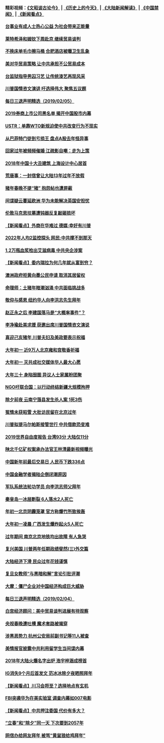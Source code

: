 #### 精彩视频：[《文昭谈古论今》](http://45.32.25.56/wenzhao) | [《历史上的今天》](http://45.32.25.56/today-in-history) | [《大陆新闻解读》](http://45.32.25.56/ntdtv-comedy) | [《中国禁闻》](http://45.32.25.56/ntdtv-news) | [《新闻看点》](http://45.32.25.56/news-insight) 

 #### [台事业有成人士热心公益 为社会带来正能量](../pages/nsc413/n11027494.md?t=02060931) 


#### [莱特希泽和姆钦下周赴京 继续贸易谈判](../pages/nsc413/n11026983.md?t=02060931) 

#### [不换床单毛巾擦马桶 合肥酒店被曝卫生乱象](../pages/nsc413/n11027211.md?t=02060931) 

#### [美对华贸易策略 让中共承担不公贸易成本](../pages/nsc413/n11026533.md?t=02060931) 

#### [台监狱指导男囚习艺 让传统漆艺再现风采](../pages/nsc413/n11027050.md?t=02060931) 

#### [川普国情咨文演讲 吁选择伟大 聚焦五议题](../pages/nsc413/n11026232.md?t=02060931) 

#### [每日三退声明精选（2019/02/05）](../pages/nsc413/n11027061.md?t=02060931) 

#### [2019券商上市公司黑名单 揭开中国股市内幕](../pages/nsc413/n11026804.md?t=02060931) 

#### [USTR：单靠WTO新规迫使中共改变行为不现实](../pages/nsc413/n11026504.md?t=02060931) 

#### [从巴菲特门徒到亏损王 盘点A股去年怪异事](../pages/nsc413/n11025939.md?t=02060931) 

#### [回家过年被频频催婚 江疏影自嘲：走为上策](../pages/nsc413/n11026472.md?t=02060931) 

#### [2018年中国十大丑建筑 上海设计中心居首](../pages/nsc413/n11026335.md?t=02060931) 

#### [荒唐事：一封信曾让大陆13年过年不放假](../pages/nsc413/n11026524.md?t=02060931) 

#### [猪年春晚不提“猪” 抱怨帖也遭屏蔽](../pages/nsc413/n11026489.md?t=02060931) 

#### [间谍疑云蔓延欧洲 华为未能解决英国安担忧](../pages/nsc413/n11026440.md?t=02060931) 

#### [伦敦马克思坟墓遭钝器反复敲砸损坏](../pages/nsc413/n11026332.md?t=02060931) 

#### [【新闻看点】外商在华难过 德媒:幸好有川普](../pages/nsc413/n11026253.md?t=02060931) 

#### [2022年人均2监控探头 网民:中共撑不到那天](../pages/nsc413/n11026100.md?t=02060931) 

#### [1.2万瓶血浆检出艾滋病毒 中共央企涉案](../pages/nsc413/n11026322.md?t=02060931) 

#### [【新闻看点】委内瑞拉为何几年就从富到穷？](../pages/nsc413/n11026084.md?t=02060931) 

#### [澳洲政府拒黄向墨公民申请 取消其居留权](../pages/nsc413/n11026280.md?t=02060931) 

#### [命理师：土猪年暗潮汹涌 中共面临挑战多](../pages/nsc413/n11026213.md?t=02060931) 

#### [敬仰与感恩 纽约华人向李洪志先生拜年](../pages/nsc413/n11022605.md?t=02060931) 

#### [赵正永之后 李建国落马是“大概率事件”？](../pages/nsc413/n11026072.md?t=02060931) 

#### [李净瑜赴美求援 获邀出席川普国情咨文演说](../pages/nsc413/n11026174.md?t=02060931) 

#### [喜迎己亥猪年 川普夫妇及美政要表示祝福](../pages/nsc413/n11026157.md?t=02060931) 

#### [大年初一 近9万人北京雍和宫敬香祈福](../pages/nsc413/n11025896.md?t=02060931) 

#### [大年初一  灭共成社交媒体华人最大心愿](../pages/nsc413/n11025930.md?t=02060931) 

#### [大年三十 身陷囹圄 异议人士家属盼团聚](../pages/nsc413/n11025786.md?t=02060931) 

#### [NGO吁联合国：以行动终结新疆大规模拘押](../pages/nsc413/n11025969.md?t=02060931) 


#### [除夕前夜 云南宁蒗县发生杀人案 1死3伤](../pages/nsc413/n11025765.md?t=02060931) 

#### [冤情未获昭雪 大批访民留在北京过年](../pages/nsc413/n11025901.md?t=02060931) 

#### [川普拟提马尔帕斯接管世行 中共借款恐变难](../pages/nsc413/n11025872.md?t=02060931) 

#### [2019世界自由度报告 台湾93分 大陆仅11分](../pages/nsc413/n11025846.md?t=02060931) 

#### [陕北千亿矿权案承办法官王林清最新视频曝光](../pages/nsc413/n11025629.md?t=02060931) 

#### [中国新年前最后交易日 人民币下跌336点](../pages/nsc413/n11025624.md?t=02060931) 

#### [中国金融学者揭陆企倒闭潮原因](../pages/nsc413/n11025316.md?t=02060931) 

#### [军队系统法轮功学员 向李洪志师父拜年](../pages/nsc413/n11024026.md?t=02060931) 

#### [秦皇岛一冰层断裂 6人落水2人死亡](../pages/nsc413/n11025523.md?t=02060931) 

#### [年初一北京阴霾笼罩 官方称爆竹所致挨轰](../pages/nsc413/n11025288.md?t=02060931) 

#### [大年初一凌晨 广西发生爆炸起火5人死亡](../pages/nsc413/n11025423.md?t=02060931) 

#### [过年期间 南京北京地铁均出故障 有人急哭](../pages/nsc413/n11025295.md?t=02060931) 

#### [复兴美国 川普两年任期政绩斐然(三)外交篇](../pages/nsc413/n11019595.md?t=02060931) 

#### [大陆经济下滑 民众过年花钱谨慎](../pages/nsc413/n11024645.md?t=02060931) 

#### [复旦女教师“与黑暗和解”言论引批评潮](../pages/nsc413/n11024994.md?t=02060931) 

#### [大摩：僵尸企业对中国经济构成巨大威胁](../pages/nsc413/n11024203.md?t=02060931) 

#### [每日三退声明精选（2019/02/04）](../pages/nsc413/n11025261.md?t=02060931) 

#### [白宫经济顾问：美中贸易谈判进展有待观察](../pages/nsc413/n11024700.md?t=02060931) 

#### [央视春晚遭吐槽 魔术套路被揭穿](../pages/nsc413/n11024594.md?t=02060931) 

#### [涉黑恶势力 杭州公安局前副书记等11人被查](../pages/nsc413/n11024161.md?t=02060931) 

#### [美情报官披露中共利用留学生当间谍内幕](../pages/nsc413/n11024449.md?t=02060931) 

#### [2018年大陆火爆名字出炉 浩宇梓涵成榜首](../pages/nsc413/n11024355.md?t=02060931) 

#### [IG消失9个月后首发文 范冰冰除夕夜晒照拜年](../pages/nsc413/n11024102.md?t=02060931) 

#### [【新闻看点】川习会将至？选择地点有玄机](../pages/nsc413/n11024283.md?t=02060931) 

#### [FBI突袭华为在美实验室 调查内幕如007电影](../pages/nsc413/n11024318.md?t=02060931) 

#### [【新闻看点】中共押注委国 代价有多大？](../pages/nsc413/n11024040.md?t=02060931) 

#### [“立春”和“除夕”同一天 下次要到2057年](../pages/nsc413/n11024160.md?t=02060931) 

#### [网信办给网友拜年 被骂“黄鼠狼给鸡拜年”](../pages/nsc413/n11024215.md?t=02060931) 

